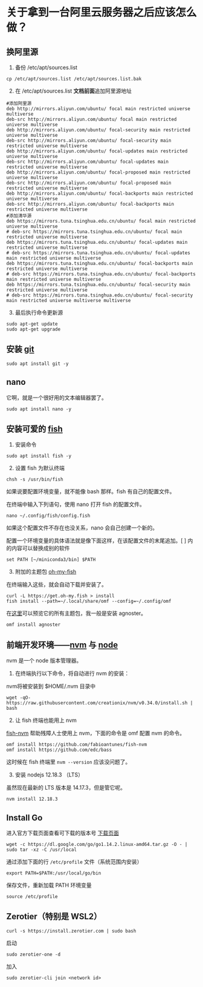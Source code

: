 # 关于拿到一台阿里云服务器之后应该怎么做？

## 换阿里源

1. 备份 /etc/apt/sources.list

```shell
cp /etc/apt/sources.list /etc/apt/sources.list.bak
```

2. 在 /etc/apt/sources.list **文档前面**追加阿里源地址

```shell
#添加阿里源
deb http://mirrors.aliyun.com/ubuntu/ focal main restricted universe multiverse
deb-src http://mirrors.aliyun.com/ubuntu/ focal main restricted universe multiverse
deb http://mirrors.aliyun.com/ubuntu/ focal-security main restricted universe multiverse
deb-src http://mirrors.aliyun.com/ubuntu/ focal-security main restricted universe multiverse
deb http://mirrors.aliyun.com/ubuntu/ focal-updates main restricted universe multiverse
deb-src http://mirrors.aliyun.com/ubuntu/ focal-updates main restricted universe multiverse
deb http://mirrors.aliyun.com/ubuntu/ focal-proposed main restricted universe multiverse
deb-src http://mirrors.aliyun.com/ubuntu/ focal-proposed main restricted universe multiverse
deb http://mirrors.aliyun.com/ubuntu/ focal-backports main restricted universe multiverse
deb-src http://mirrors.aliyun.com/ubuntu/ focal-backports main restricted universe multiverse
#添加清华源
deb https://mirrors.tuna.tsinghua.edu.cn/ubuntu/ focal main restricted universe multiverse
# deb-src https://mirrors.tuna.tsinghua.edu.cn/ubuntu/ focal main restricted universe multiverse
deb https://mirrors.tuna.tsinghua.edu.cn/ubuntu/ focal-updates main restricted universe multiverse
# deb-src https://mirrors.tuna.tsinghua.edu.cn/ubuntu/ focal-updates main restricted universe multiverse
deb https://mirrors.tuna.tsinghua.edu.cn/ubuntu/ focal-backports main restricted universe multiverse
# deb-src https://mirrors.tuna.tsinghua.edu.cn/ubuntu/ focal-backports main restricted universe multiverse
deb https://mirrors.tuna.tsinghua.edu.cn/ubuntu/ focal-security main restricted universe multiverse
# deb-src https://mirrors.tuna.tsinghua.edu.cn/ubuntu/ focal-security main restricted universe multiverse multiverse
```

3. 最后执行命令更新源

```shell
sudo apt-get update
sudo apt-get upgrade
```

## 安装 [git](https://github.com/git/git)

```shell
sudo apt install git -y
```

## nano

它啊，就是一个很好用的文本编辑器罢了。

```shell
sudo apt install nano -y 
```

## 安装可爱的 [fish](https://github.com/fish-shell/fish-shell)

1. 安装命令

```shell
sudo apt install fish -y
```

2. 设置 fish 为默认终端

```shell
chsh -s /usr/bin/fish
```

如果说要配置环境变量，就不能像 bash 那样。fish 有自己的配置文件。

在终端中输入下列语句，使用 nano 打开 fish 的配置文件。

```shell
nano ~/.config/fish/config.fish
```

如果这个配置文件不存在也没关系，nano 会自己创建一个新的。

配置一个环境变量的具体语法就是像下面这样，在该配置文件的末尾追加。[ ] 内的内容可以替换成别的软件

```shell
set PATH [~/miniconda3/bin] $PATH
```

3. 附加的主题包 [oh-my-fish](https://github.com/oh-my-fish/oh-my-fish)

在终端输入这些，就会自动下载并安装了。

```shell
curl -L https://get.oh-my.fish > install
fish install --path=~/.local/share/omf --config=~/.config/omf
```

在[这里](https://github.com/oh-my-fish/oh-my-fish/blob/master/docs/Themes.md)可以预览它的所有主题包，我一般是安装 agnoster。

```shell
omf install agnoster
```

## 前端开发环境——[nvm](https://github.com/creationix/nvm) 与 [node](https://github.com/nodejs/node)

nvm 是一个 node 版本管理器。

1. 在终端执行以下命令，将自动进行 nvm 的安装：

nvm将被安装到 $HOME/.nvm 目录中

```shell
wget -qO- https://raw.githubusercontent.com/creationix/nvm/v0.34.0/install.sh | bash
```

2. 让 fish 终端也能用上 nvm

[fish-nvm](https://github.com/FabioAntunes/fish-nvm) 帮助残障人士使用上 nvm，下面的命令是 omf 配置 nvm 的命令。

```shell
omf install https://github.com/fabioantunes/fish-nvm
omf install https://github.com/edc/bass
```

这时候在 fish 终端里 `nvm --version` 应该没问题了。

3. 安装 nodejs 12.18.3 （LTS）

虽然现在最新的 LTS 版本是 14.17.3，但是管它呢。

```shell
nvm install 12.18.3
```

## Install Go

进入官方下载页面查看可下载的版本号 [下载页面](https://go.dev/dl)

```shell
wget -c https://dl.google.com/go/go1.14.2.linux-amd64.tar.gz -O - | sudo tar -xz -C /usr/local
```

通过添加下面的行 `/etc/profile` 文件（系统范围内安装）

```shell
export PATH=$PATH:/usr/local/go/bin
```

保存文件，重新加载 PATH 环境变量

```shell
source /etc/profile
```

## Zerotier（特别是 WSL2）

```
curl -s https://install.zerotier.com | sudo bash
```

启动

```
sudo zerotier-one -d
```

加入

```
sudo zerotier-cli join <network id>
```

